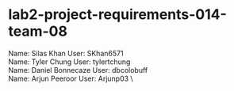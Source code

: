 # lab2-project-requirements-014-team-08

Name: Silas Khan       User: SKhan6571 \
Name: Tyler Chung      User: tylertchung \
Name: Daniel Bonnecaze  User: dbcolobuff \
Name: Arjun Peeroor      User: Arjunp03 \
